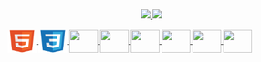 
<div align="center">
  <a href="https://github.com/karinebarbosa77">
  <img height="140em" src="https://github-readme-stats.vercel.app/api?username=karinebarbosa7&show_icons=true&theme=vue-dark&include_all_commits=true&count_private=true"/>
  <img height="140em" src="https://github-readme-stats.vercel.app/api/top-langs/?username=karinebarbosa7&layout=compact&langs_count=7&theme=vue-dark"/>
</div>

<div style="display: inline_block"><br>
  <img align="center" height="40" width="50" src="https://raw.githubusercontent.com/devicons/devicon/master/icons/html5/html5-original.svg"/>
  <img align="center" height="40" width="50" src="https://raw.githubusercontent.com/devicons/devicon/master/icons/css3/css3-original.svg"/>
  <img align="center" height="40" width="50" src="https://cdn.jsdelivr.net/gh/devicons/devicon/icons/javascript/javascript-original.svg" />
  <img align="center" height="40" width="50" src="https://cdn.jsdelivr.net/gh/devicons/devicon/icons/c/c-original.svg"/>
  <img align="center" height="40" width="50" src="https://cdn.jsdelivr.net/gh/devicons/devicon/icons/cplusplus/cplusplus-original.svg" />
  <img align="center" height="40" width="50" src="https://cdn.jsdelivr.net/gh/devicons/devicon@latest/icons/python/python-original.svg"/>
  <img align="center" height="40" width="50" src="https://cdn.jsdelivr.net/gh/devicons/devicon/icons/java/java-original.svg"/>
  <img align="center" height="40" width="50" src="https://cdn.jsdelivr.net/gh/devicons/devicon@latest/icons/mysql/mysql-original.svg"/>
</div>
